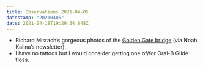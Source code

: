 ```yaml
---
title: Observations 2021-04-05
datestamp: "20210405"
date: 2021-04-18T19:29:54.848Z
---
```

- Richard Misrach’s gorgeous photos of the [Golden Gate bridge](https://fraenkelgallery.com/portfolios/golden-gate-bridge) (via Noah Kalina’s newsletter).
- I have no tattoos but I would consider getting one of/for Oral-B Glide floss.